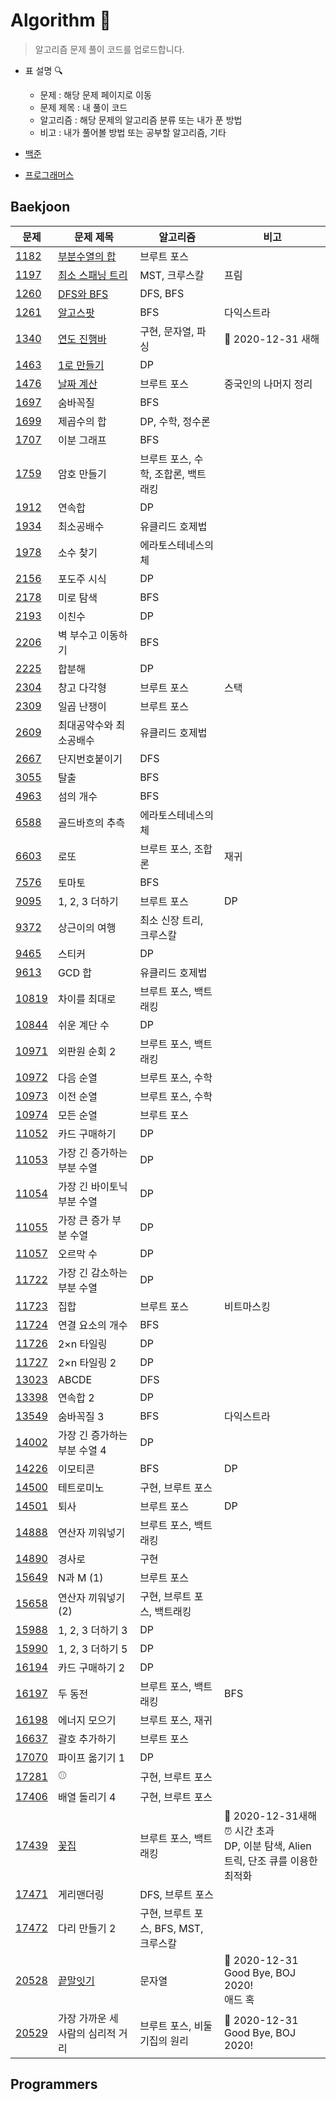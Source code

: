 # Algorithm :penguin:

> 알고리즘 문제 풀이 코드를 업로드합니다.

- 표 설명 :mag:
  - 문제 : 해당 문제 페이지로 이동
  - 문제 제목 : 내 풀이 코드
  - 알고리즘 : 해당 문제의 알고리즘 분류 또는 내가 푼 방법
  - 비고 : 내가 풀어볼 방법 또는 공부할 알고리즘, 기타

- [백준](https://github.com/kmathl96/Algorithm#baekjoon)
- [프로그래머스](https://github.com/kmathl96/Algorithm#programmers)



## Baekjoon

| 문제                                           | 문제 제목                                                    | 알고리즘                              | 비고                                                         |
| ---------------------------------------------- | ------------------------------------------------------------ | ------------------------------------- | ------------------------------------------------------------ |
| [1182](https://www.acmicpc.net/problem/1182)   | [부분수열의 합](https://github.com/kmathl96/Algorithm/blob/master/baekjoon/1182.py) | 브루트 포스                           |                                                              |
| [1197](https://www.acmicpc.net/problem/1197)   | [최소 스패닝 트리](https://github.com/kmathl96/Algorithm/blob/master/baekjoon/1197.py) | MST, 크루스칼                         | 프림                                                         |
| [1260](https://www.acmicpc.net/problem/1260)   | [DFS와 BFS](https://github.com/kmathl96/Algorithm/blob/master/baekjoon/1260.py) | DFS, BFS                              |                                                              |
| [1261](https://www.acmicpc.net/problem/1261)   | [알고스팟](https://github.com/kmathl96/Algorithm/blob/master/baekjoon/1261.py) | BFS                                   | 다익스트라                                                   |
| [1340](https://www.acmicpc.net/problem/1340)   | [연도 진행바](https://github.com/kmathl96/Algorithm/blob/master/baekjoon/201231_%EC%83%88%ED%95%B4/a.py) | 구현,  문자열, 파싱                   | :memo: ​2020-12-31 새해                                       |
| [1463](https://www.acmicpc.net/problem/1463)   | [1로 만들기](https://github.com/kmathl96/Algorithm/blob/master/baekjoon/1463.py) | DP                                    |                                                              |
| [1476](https://www.acmicpc.net/problem/1476)   | [날짜 계산](https://github.com/kmathl96/Algorithm/blob/master/baekjoon/1476.py) | 브루트 포스                           | 중국인의 나머지 정리                                         |
| [1697](https://www.acmicpc.net/problem/1697)   | 숨바꼭질                                                     | BFS                                   |                                                              |
| [1699](https://www.acmicpc.net/problem/1699)   | 제곱수의 합                                                  | DP, 수학, 정수론                      |                                                              |
| [1707](https://www.acmicpc.net/problem/1707)   | 이분 그래프                                                  | BFS                                   |                                                              |
| [1759](https://www.acmicpc.net/problem/1759)   | 암호 만들기                                                  | 브루트 포스, 수학, 조합론, 백트래킹   |                                                              |
| [1912](https://www.acmicpc.net/problem/1912)   | 연속합                                                       | DP                                    |                                                              |
| [1934](https://www.acmicpc.net/problem/1934)   | 최소공배수                                                   | 유클리드 호제법                       |                                                              |
| [1978](https://www.acmicpc.net/problem/1978)   | 소수 찾기                                                    | 에라토스테네스의 체                   |                                                              |
| [2156](https://www.acmicpc.net/problem/2156)   | 포도주 시식                                                  | DP                                    |                                                              |
| [2178](https://www.acmicpc.net/problem/2178)   | 미로 탐색                                                    | BFS                                   |                                                              |
| [2193](https://www.acmicpc.net/problem/2193)   | 이친수                                                       | DP                                    |                                                              |
| [2206](https://www.acmicpc.net/problem/2206)   | 벽 부수고 이동하기                                           | BFS                                   |                                                              |
| [2225](https://www.acmicpc.net/problem/2225)   | 합분해                                                       | DP                                    |                                                              |
| [2304](https://www.acmicpc.net/problem/2304)   | 창고 다각형                                                  | 브루트 포스                           | 스택                                                         |
| [2309](https://www.acmicpc.net/problem/2309)   | 일곱 난쟁이                                                  | 브루트 포스                           |                                                              |
| [2609](https://www.acmicpc.net/problem/2609)   | 최대공약수와 최소공배수                                      | 유클리드 호제법                       |                                                              |
| [2667](https://www.acmicpc.net/problem/2667)   | 단지번호붙이기                                               | DFS                                   |                                                              |
| [3055](https://www.acmicpc.net/problem/3055)   | 탈출                                                         | BFS                                   |                                                              |
| [4963](https://www.acmicpc.net/problem/4963)   | 섬의 개수                                                    | BFS                                   |                                                              |
| [6588](https://www.acmicpc.net/problem/6588)   | 골드바흐의 추측                                              | 에라토스테네스의 체                   |                                                              |
| [6603](https://www.acmicpc.net/problem/6603)   | 로또                                                         | 브루트 포스, 조합론                   | 재귀                                                         |
| [7576](https://www.acmicpc.net/problem/7576)   | 토마토                                                       | BFS                                   |                                                              |
| [9095](https://www.acmicpc.net/problem/9095)   | 1, 2, 3 더하기                                               | 브루트 포스                           | DP                                                           |
| [9372](https://www.acmicpc.net/problem/9372)   | 상근이의 여행                                                | 최소 신장 트리, 크루스칼              |                                                              |
| [9465](https://www.acmicpc.net/problem/9465)   | 스티커                                                       | DP                                    |                                                              |
| [9613](https://www.acmicpc.net/problem/9613)   | GCD 합                                                       | 유클리드 호제법                       |                                                              |
| [10819](https://www.acmicpc.net/problem/10819) | 차이를 최대로                                                | 브루트 포스, 백트래킹                 |                                                              |
| [10844](https://www.acmicpc.net/problem/10844) | 쉬운 계단 수                                                 | DP                                    |                                                              |
| [10971](https://www.acmicpc.net/problem/10971) | 외판원 순회 2                                                | 브루트 포스, 백트래킹                 |                                                              |
| [10972](https://www.acmicpc.net/problem/10972) | 다음 순열                                                    | 브루트 포스, 수학                     |                                                              |
| [10973](https://www.acmicpc.net/problem/10973) | 이전 순열                                                    | 브루트 포스, 수학                     |                                                              |
| [10974](https://www.acmicpc.net/problem/10974) | 모든 순열                                                    | 브루트 포스                           |                                                              |
| [11052](https://www.acmicpc.net/problem/11052) | 카드 구매하기                                                | DP                                    |                                                              |
| [11053](https://www.acmicpc.net/problem/11053) | 가장 긴 증가하는 부분 수열                                   | DP                                    |                                                              |
| [11054](https://www.acmicpc.net/problem/11054) | 가장 긴 바이토닉 부분 수열                                   | DP                                    |                                                              |
| [11055](https://www.acmicpc.net/problem/11055) | 가장 큰 증가 부분 수열                                       | DP                                    |                                                              |
| [11057](https://www.acmicpc.net/problem/11057) | 오르막 수                                                    | DP                                    |                                                              |
| [11722](https://www.acmicpc.net/problem/11722) | 가장 긴 감소하는 부분 수열                                   | DP                                    |                                                              |
| [11723](https://www.acmicpc.net/problem/11723) | 집합                                                         | 브루트 포스                           | 비트마스킹                                                   |
| [11724](https://www.acmicpc.net/problem/11724) | 연결 요소의 개수                                             | BFS                                   |                                                              |
| [11726](https://www.acmicpc.net/problem/11726) | 2×n 타일링                                                   | DP                                    |                                                              |
| [11727](https://www.acmicpc.net/problem/11727) | 2×n 타일링 2                                                 | DP                                    |                                                              |
| [13023](https://www.acmicpc.net/problem/13023) | ABCDE                                                        | DFS                                   |                                                              |
| [13398](https://www.acmicpc.net/problem/13398) | 연속합 2                                                     | DP                                    |                                                              |
| [13549](https://www.acmicpc.net/problem/13549) | 숨바꼭질 3                                                   | BFS                                   | 다익스트라                                                   |
| [14002](https://www.acmicpc.net/problem/14002) | 가장 긴 증가하는 부분 수열 4                                 | DP                                    |                                                              |
| [14226](https://www.acmicpc.net/problem/14226) | 이모티콘                                                     | BFS                                   | DP                                                           |
| [14500](https://www.acmicpc.net/problem/14500) | 테트로미노                                                   | 구현, 브루트 포스                     |                                                              |
| [14501](https://www.acmicpc.net/problem/14501) | 퇴사                                                         | 브루트 포스                           | DP                                                           |
| [14888](https://www.acmicpc.net/problem/14888) | 연산자 끼워넣기                                              | 브루트 포스, 백트래킹                 |                                                              |
| [14890](https://www.acmicpc.net/problem/14890) | 경사로                                                       | 구현                                  |                                                              |
| [15649](https://www.acmicpc.net/problem/15649) | N과 M (1)                                                    | 브루트 포스                           |                                                              |
| [15658](https://www.acmicpc.net/problem/15658) | 연산자 끼워넣기 (2)                                          | 구현, 브루트 포스, 백트래킹           |                                                              |
| [15988](https://www.acmicpc.net/problem/15988) | 1, 2, 3 더하기 3                                             | DP                                    |                                                              |
| [15990](https://www.acmicpc.net/problem/15990) | 1, 2, 3 더하기 5                                             | DP                                    |                                                              |
| [16194](https://www.acmicpc.net/problem/16194) | 카드 구매하기 2                                              | DP                                    |                                                              |
| [16197](https://www.acmicpc.net/problem/16197) | 두 동전                                                      | 브루트 포스, 백트래킹                 | BFS                                                          |
| [16198](https://www.acmicpc.net/problem/16198) | 에너지 모으기                                                | 브루트 포스, 재귀                     |                                                              |
| [16637](https://www.acmicpc.net/problem/16637) | 괄호 추가하기                                                | 브루트 포스                           |                                                              |
| [17070](https://www.acmicpc.net/problem/17070) | 파이프 옮기기 1                                              | DP                                    |                                                              |
| [17281](https://www.acmicpc.net/problem/17281) | :baseball:                                                   | 구현, 브루트 포스                     |                                                              |
| [17406](https://www.acmicpc.net/problem/17406) | 배열 돌리기 4                                                | 구현, 브루트 포스                     |                                                              |
| [17439](https://www.acmicpc.net/problem/17439) | [꽃집](https://github.com/kmathl96/Algorithm/blob/master/baekjoon/201231_%EC%83%88%ED%95%B4/e.py) | 브루트 포스, 백트래킹                 | :memo: 2020-12-31 ​새해<br />:alarm_clock: ​시간 초과<br />DP, 이분 탐색, Alien 트릭, 단조 큐를 이용한 최적화 |
| [17471](https://www.acmicpc.net/problem/17471) | 게리맨더링                                                   | DFS, 브루트 포스                      |                                                              |
| [17472](https://www.acmicpc.net/problem/17472) | 다리 만들기 2                                                | 구현, 브루트 포스, BFS, MST, 크루스칼 |                                                              |
| [20528](https://www.acmicpc.net/problem/20528) | [끝말잇기](https://github.com/kmathl96/Algorithm/blob/master/baekjoon/201231_GoodByeBOJ2020/a.py) | 문자열                                | :memo: 2020-12-31 Good Bye, BOJ 2020!<br />애드 혹           |
| [20529](https://www.acmicpc.net/problem/20529) | 가장 가까운 세 사람의 심리적 거리                            | 브루트 포스, 비둘기집의 원리          | :memo: 2020-12-31 Good Bye, BOJ 2020!                        |




## Programmers

